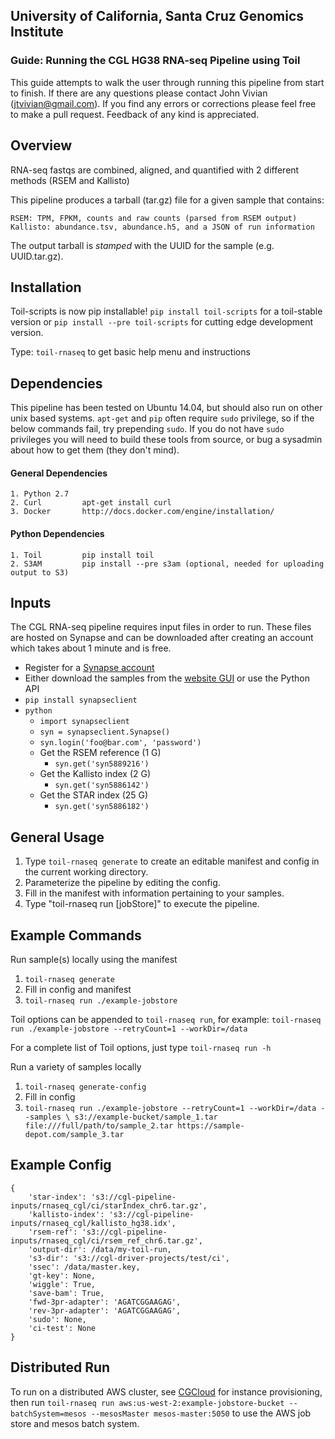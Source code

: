 ## University of California, Santa Cruz Genomics Institute
### Guide: Running the CGL HG38 RNA-seq Pipeline using Toil

This guide attempts to walk the user through running this pipeline from start to finish. If there are any questions
please contact John Vivian (jtvivian@gmail.com). If you find any errors or corrections please feel free to make a 
pull request.  Feedback of any kind is appreciated.


## Overview

RNA-seq fastqs are combined, aligned, and quantified with 2 different methods (RSEM and Kallisto)

This pipeline produces a tarball (tar.gz) file for a given sample that contains:

    RSEM: TPM, FPKM, counts and raw counts (parsed from RSEM output)
    Kallisto: abundance.tsv, abundance.h5, and a JSON of run information

The output tarball is *stamped* with the UUID for the sample (e.g. UUID.tar.gz). 

## Installation

Toil-scripts is now pip installable! `pip install toil-scripts` for a toil-stable version 
or `pip install --pre toil-scripts` for cutting edge development version.

Type: `toil-rnaseq` to get basic help menu and instructions

## Dependencies

This pipeline has been tested on Ubuntu 14.04, but should also run on other unix based systems.  `apt-get` and `pip`
often require `sudo` privilege, so if the below commands fail, try prepending `sudo`.  If you do not have `sudo` 
privileges you will need to build these tools from source, or bug a sysadmin about how to get them (they don't mind). 

#### General Dependencies

    1. Python 2.7
    2. Curl         apt-get install curl
    3. Docker       http://docs.docker.com/engine/installation/

#### Python Dependencies

    1. Toil         pip install toil
    2. S3AM         pip install --pre s3am (optional, needed for uploading output to S3)

## Inputs

The CGL RNA-seq pipeline requires input files in order to run. These files are hosted on Synapse and can 
be downloaded after creating an account which takes about 1 minute and is free. 

* Register for a [Synapse account](https://www.synapse.org/#!RegisterAccount:0)
* Either download the samples from the [website GUI](https://www.synapse.org/#!Synapse:syn5886029) or use the Python API
* `pip install synapseclient`
* `python`
    * `import synapseclient`
    * `syn = synapseclient.Synapse()`
    * `syn.login('foo@bar.com', 'password')`
    * Get the RSEM reference (1 G)
        * `syn.get('syn5889216')`
    * Get the Kallisto index (2 G)
        * `syn.get('syn5886142')`
    * Get the STAR index (25 G)
        * `syn.get('syn5886182')`


## General Usage
 
1. Type `toil-rnaseq generate` to create an editable manifest and config in the current working directory.
2. Parameterize the pipeline by editing the config.
3. Fill in the manifest with information pertaining to your samples.
4. Type "toil-rnaseq run [jobStore]" to execute the pipeline.

## Example Commands

Run sample(s) locally using the manifest
1. `toil-rnaseq generate`
2. Fill in config and manifest
3. `toil-rnaseq run ./example-jobstore`

Toil options can be appended to `toil-rnaseq run`, for example:
`toil-rnaseq run ./example-jobstore --retryCount=1 --workDir=/data`

For a complete list of Toil options, just type `toil-rnaseq run -h`

Run a variety of samples locally
1. `toil-rnaseq generate-config`
2. Fill in config
3. `toil-rnaseq run ./example-jobstore --retryCount=1 --workDir=/data --samples \
    s3://example-bucket/sample_1.tar file:///full/path/to/sample_2.tar https://sample-depot.com/sample_3.tar`

## Example Config

```
{
    'star-index': 's3://cgl-pipeline-inputs/rnaseq_cgl/ci/starIndex_chr6.tar.gz',
    'kallisto-index': 's3://cgl-pipeline-inputs/rnaseq_cgl/kallisto_hg38.idx',
    'rsem-ref': 's3://cgl-pipeline-inputs/rnaseq_cgl/ci/rsem_ref_chr6.tar.gz',
    'output-dir': /data/my-toil-run,
    's3-dir': 's3://cgl-driver-projects/test/ci',
    'ssec': /data/master.key,
    'gt-key': None,
    'wiggle': True,
    'save-bam': True,
    'fwd-3pr-adapter': 'AGATCGGAAGAG',
    'rev-3pr-adapter': 'AGATCGGAAGAG',
    'sudo': None,
    'ci-test': None
}
```

## Distributed Run

To run on a distributed AWS cluster, see [CGCloud](https://github.com/BD2KGenomics/cgcloud) for instance provisioning, 
then run `toil-rnaseq run aws:us-west-2:example-jobstore-bucket --batchSystem=mesos --mesosMaster mesos-master:5050`
to use the AWS job store and mesos batch system. 

